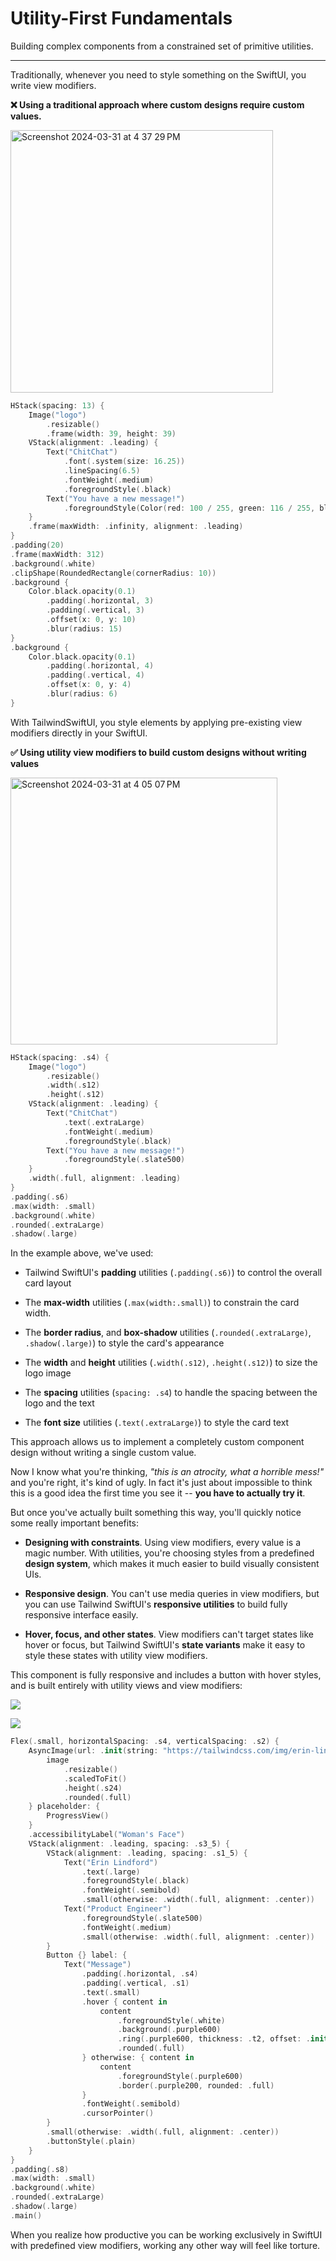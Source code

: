 #  Utility-First Fundamentals

Building complex components from a constrained set of primitive utilities.

---

Traditionally, whenever you need to style something on the SwiftUI, you write view modifiers.

**❌ Using a traditional approach where custom designs require custom values.**

<img width="420" alt="Screenshot 2024-03-31 at 4 37 29 PM" src="https://github.com/josephchang10/TailwindSwiftUI/assets/5158525/585936cf-ca12-4bbc-9d6e-d4fe1b441b4c">

```swift
HStack(spacing: 13) {
    Image("logo")
        .resizable()
        .frame(width: 39, height: 39)
    VStack(alignment: .leading) {
        Text("ChitChat")
            .font(.system(size: 16.25))
            .lineSpacing(6.5)
            .fontWeight(.medium)
            .foregroundStyle(.black)
        Text("You have a new message!")
            .foregroundStyle(Color(red: 100 / 255, green: 116 / 255, blue: 139 / 255, opacity: 1))
    }
    .frame(maxWidth: .infinity, alignment: .leading)
}
.padding(20)
.frame(maxWidth: 312)
.background(.white)
.clipShape(RoundedRectangle(cornerRadius: 10))
.background {
    Color.black.opacity(0.1)
        .padding(.horizontal, 3)
        .padding(.vertical, 3)
        .offset(x: 0, y: 10)
        .blur(radius: 15)
}
.background {
    Color.black.opacity(0.1)
        .padding(.horizontal, 4)
        .padding(.vertical, 4)
        .offset(x: 0, y: 4)
        .blur(radius: 6)
}
```

With TailwindSwiftUI, you style elements by applying pre-existing view modifiers directly in your SwiftUI.

**✅ Using utility view modifiers to build custom designs without writing values**

<img width="427" alt="Screenshot 2024-03-31 at 4 05 07 PM" src="https://github.com/josephchang10/TailwindSwiftUI/assets/5158525/26e2b3a2-5e62-4a41-94c4-ec0a8e51138b">

```swift
HStack(spacing: .s4) {
    Image("logo")
        .resizable()
        .width(.s12)
        .height(.s12)
    VStack(alignment: .leading) {
        Text("ChitChat")
            .text(.extraLarge)
            .fontWeight(.medium)
            .foregroundStyle(.black)
        Text("You have a new message!")
            .foregroundStyle(.slate500)
    }
    .width(.full, alignment: .leading)
}
.padding(.s6)
.max(width: .small)
.background(.white)
.rounded(.extraLarge)
.shadow(.large)
```

In the example above, we've used:

* Tailwind SwiftUI's **padding** utilities (`.padding(.s6)`) to control the overall card layout

* The **max-width** utilities (`.max(width:.small)`) to constrain the card width.

* The **border radius**, and **box-shadow** utilities (`.rounded(.extraLarge)`, `.shadow(.large)`) to style the card's appearance

* The **width** and **height** utilities (`.width(.s12)`, `.height(.s12)`) to size the logo image

* The **spacing** utilities (`spacing: .s4`) to handle the spacing between the logo and the text

* The **font size** utilities (`.text(.extraLarge)`) to style the card text

This approach allows us to implement a completely custom component design without writing a single custom value.

Now I know what you're thinking, *"this is an atrocity, what a horrible mess!"* and you're right, it's kind of ugly. In fact it's just about impossible to think this is a good idea the first time you see it -- **you have to actually try it**.

But once you've actually built something this way, you'll quickly notice some really important benefits:

* **Designing with constraints**. Using view modifiers, every value is a magic number. With utilities, you're choosing styles from a predefined **design system**, which makes it much easier to build visually consistent UIs.

* **Responsive design**. You can't use media queries in view modifiers, but you can use Tailwind SwiftUI's **responsive utilities** to build fully responsive interface easily.

* **Hover, focus, and other states**. View modifiers can't target states like hover or focus, but Tailwind SwiftUI's **state variants** make it easy to style these states with utility view modifiers. 

This component is fully responsive and includes a button with hover styles, and is built entirely with utility views and view modifiers:

![](https://github.com/josephchang10/TailwindSwiftUI/assets/5158525/0bb22392-f2ab-4eef-922e-c9962d7b7cfb)

![](https://github.com/josephchang10/TailwindSwiftUI/assets/5158525/733626bc-d279-4119-a2e8-19b78863e938)

```swift
Flex(.small, horizontalSpacing: .s4, verticalSpacing: .s2) {
    AsyncImage(url: .init(string: "https://tailwindcss.com/img/erin-lindford.jpg")) { image in
        image
            .resizable()
            .scaledToFit()
            .height(.s24)
            .rounded(.full)
    } placeholder: {
        ProgressView()
    }
    .accessibilityLabel("Woman's Face")
    VStack(alignment: .leading, spacing: .s3_5) {
        VStack(alignment: .leading, spacing: .s1_5) {
            Text("Erin Lindford")
                .text(.large)
                .foregroundStyle(.black)
                .fontWeight(.semibold)
                .small(otherwise: .width(.full, alignment: .center))
            Text("Product Engineer")
                .foregroundStyle(.slate500)
                .fontWeight(.medium)
                .small(otherwise: .width(.full, alignment: .center))
        }
        Button {} label: {
            Text("Message")
                .padding(.horizontal, .s4)
                .padding(.vertical, .s1)
                .text(.small)
                .hover { content in
                    content
                        .foregroundStyle(.white)
                        .background(.purple600)
                        .ring(.purple600, thickness: .t2, offset: .init(width: .s2))
                        .rounded(.full)
                } otherwise: { content in
                    content
                        .foregroundStyle(.purple600)
                        .border(.purple200, rounded: .full)
                }
                .fontWeight(.semibold)
                .cursorPointer()
        }
        .small(otherwise: .width(.full, alignment: .center))
        .buttonStyle(.plain)
    }
}
.padding(.s8)
.max(width: .small)
.background(.white)
.rounded(.extraLarge)
.shadow(.large)
.main()
```

When you realize how productive you can be working exclusively in SwiftUI with predefined view modifiers, working any other way will feel like torture.
